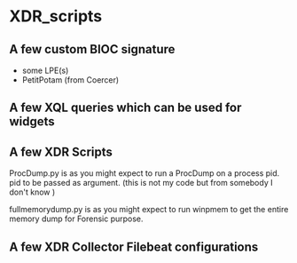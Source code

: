 # XDR_scripts

##  A few custom BIOC signature
- some LPE(s) 
- PetitPotam (from Coercer)

## A few XQL queries which can be used for widgets

## A few XDR Scripts

  ProcDump.py is as you might expect to run a ProcDump on a process pid. pid to be passed as argument. (this is not my code but from somebody I don't know )

  fullmemorydump.py is as you might expect to run winpmem to get the entire memory dump for Forensic purpose.

## A few XDR Collector Filebeat configurations
